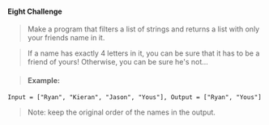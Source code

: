 #### Eight Challenge
> Make a program that filters a list of strings and returns a list with only your friends name in it.

> If a name has exactly 4 letters in it, you can be sure that it has to be a friend of yours! Otherwise, you can be sure he's not...

> #### Example:

``Input = ["Ryan", "Kieran", "Jason", "Yous"], Output = ["Ryan", "Yous"]``

> Note: keep the original order of the names in the output.

